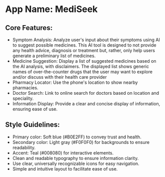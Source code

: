# **App Name**: MediSeek

## Core Features:

- Symptom Analysis: Analyze user's input about their symptoms using AI to suggest possible medicines. This AI tool is designed to not provide any health advice, diagnosis or treatment but, rather, only help users generate a preliminary list of medicines.
- Medicine Suggestion: Display a list of suggested medicines based on the AI analysis, with disclaimers. The displayed list shows generic names of over-the-counter drugs that the user may want to explore and/or discuss with their health care provider
- Pharmacy Locator: Use the phone's location to show nearby pharmacies.
- Doctor Search: Link to online search for doctors based on location and speciality.
- Information Display: Provide a clear and concise display of information, ensuring ease of use.

## Style Guidelines:

- Primary color: Soft blue (#B0E2FF) to convey trust and health.
- Secondary color: Light gray (#F0F0F0) for backgrounds to ensure readability.
- Accent: Teal (#008080) for interactive elements.
- Clean and readable typography to ensure information clarity.
- Use clear, universally recognizable icons for easy navigation.
- Simple and intuitive layout to facilitate ease of use.